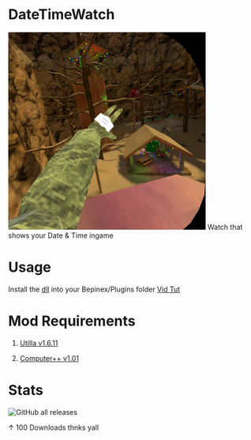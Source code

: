 # DateTimeWatch
<img src = "OculusScreenshot1704123455.jpeg" width = "400px">
Watch that shows your Date &amp; Time ingame

# Usage
Install the <a href = "https://github.com/Blas1ed/DateTimeWatch/releases/tag/Release-1">dll<a> into your Bepinex/Plugins folder <a href = "https://www.youtube.com/watch?v=Lu_-PPg6jSk">Vid Tut<a>

# Mod Requirements

1. <a href = "https://github.com/legoandmars/Utilla/releases/tag/v1.6.11">Utilla v1.6.11<a>

2. <a href = "https://github.com/KyleTheScientist/ComputerPlusPlus/releases/tag/v1.0.1">Computer++ v1.01<a>

# Stats
![GitHub all releases](https://img.shields.io/github/downloads/Blas1ed/DateTimeWatch/total?style=plastic&color=%23AAFF00)

↑ 100 Downloads thnks yall

